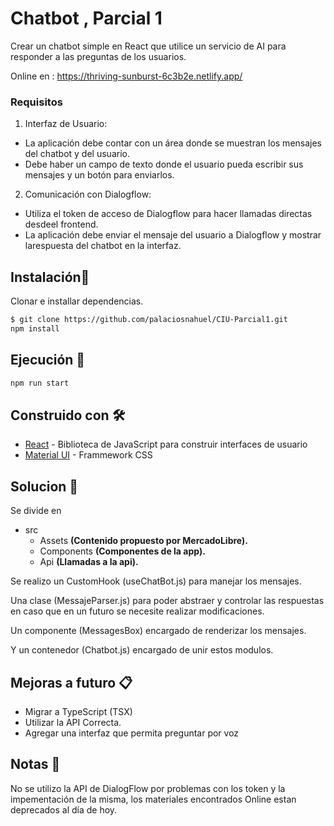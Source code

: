 
# Chatbot , Parcial 1 

Crear un chatbot simple en React que utilice un servicio de AI para responder a las
preguntas de los usuarios.

Online en :
https://thriving-sunburst-6c3b2e.netlify.app/

### Requisitos

1. Interfaz de Usuario:
- La aplicación debe contar con un área donde se muestran los mensajes del chatbot y del usuario.
- Debe haber un campo de texto donde el usuario pueda escribir sus mensajes y un botón para enviarlos.

2. Comunicación con Dialogflow:

- Utiliza el token de acceso de Dialogflow para hacer llamadas directas desdeel frontend.
- La aplicación debe enviar el mensaje del usuario a Dialogflow y mostrar larespuesta del chatbot en la interfaz.

## Instalación🔧

Clonar e installar dependencias.

```bash
$ git clone https://github.com/palaciosnahuel/CIU-Parcial1.git
npm install 
```

## Ejecución 🚀

```cmd
npm run start
```


## Construido con 🛠️

* [React](https://es.reactjs.org/) - Biblioteca de JavaScript para construir interfaces de usuario
* [Material UI](https://mui.com/) - Frammework CSS



## Solucion  🔩

Se divide en 
* src
  * Assets **(Contenido propuesto por MercadoLibre).**
  * Components **(Componentes de la app).**
  * Api **(Llamadas a la api).**

Se realizo un CustomHook (useChatBot.js) para manejar los mensajes.

Una clase (MessajeParser.js) para poder abstraer y controlar las respuestas en caso que en un futuro se necesite realizar modificaciones.

Un componente (MessagesBox) encargado de renderizar los mensajes.

Y un contenedor (Chatbot.js) encargado de unir estos modulos.

## Mejoras a futuro 📋
* Migrar a TypeScript (TSX)
* Utilizar la API Correcta.
* Agregar una interfaz que permita preguntar por voz

## Notas 📄
No se utilizo la API de DialogFlow por problemas con los token y la impementación de la misma, los materiales encontrados Online estan deprecados al día de hoy.
